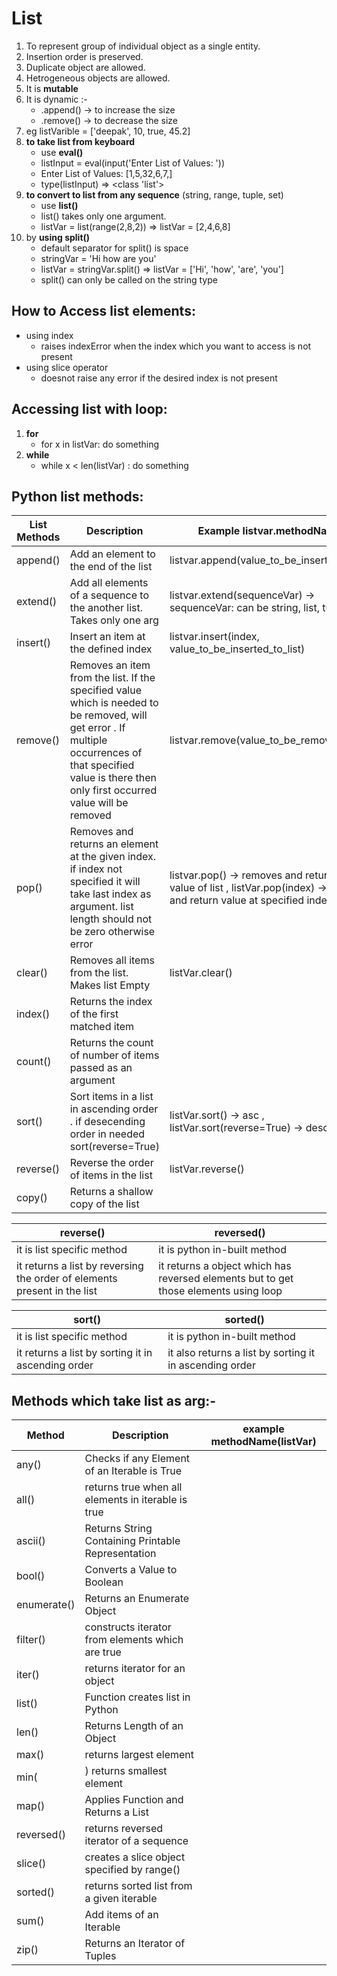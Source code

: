 # List
1. To represent group of individual object as a single entity.
2. Insertion order is preserved.
3. Duplicate object are allowed.
4. Hetrogeneous objects are allowed.
5. It is **mutable** 
6. It is dynamic :-
    - .append() -> to increase the size
    - .remove() -> to decrease the size
7. eg listVarible = ['deepak', 10, true, 45.2]
8. **to take list from keyboard**
    - use **eval()** 
    -    listInput = eval(input('Enter List of Values: '))
    - Enter List of Values: [1,5,32,6,7,]
    - type(listInput)  => <class 'list'>
9. **to convert to list from any sequence** (string, range, tuple, set)
    - use **list()**
    - list() takes only one argument.
    - listVar = list(range(2,8,2))  => listVar = [2,4,6,8]
10. by **using split()** 
    - default separator for split() is space
    - stringVar = 'Hi how are you'
    - listVar = stringVar.split()   => listVar = ['Hi', 'how', 'are', 'you']
    - split() can only be called on the string type

## How to Access list elements:
- using index
    - raises indexError when the index which you want to access is not present
- using slice operator
    - doesnot raise any error if the desired index is not present

## Accessing list with loop:
1. **for**
    - for x in listVar: do something
2. **while**
    - while x < len(listVar) : do something

## Python list methods:

| **List Methods** | **Description** | **Example listvar.methodName()** |                                                                                           
| ---------------- | --------------- | -------------------------------- |                                                                              
| append() | Add an element to the end of the list |    listvar.append(value_to_be_inserted_to_list)        |          
| extend() | Add all elements of a sequence to the another list. Takes only one arg |   listvar.extend(sequenceVar)  -> sequenceVar: can be string, list, tuple, set       |
| insert() | Insert an item at the defined index |  listvar.insert(index, value_to_be_inserted_to_list)          |          
| remove() | Removes an item from the list. If the specified value  which is needed to be removed, will get error . If multiple occurrences of that specified value is there then only first occurred value will be removed|  listvar.remove(value_to_be_removed_to_list)  | 
| pop() | Removes and returns an element at the given index. if index not specified it will take last index as argument. list length should not be zero otherwise error | listvar.pop() -> removes and return last value of list ,  listVar.pop(index) -> removes and return value at specified index  |    
| clear() | Removes all items from the list. Makes list Empty |    listVar.clear()        |          
| index() | Returns the index of the first matched item |            |          
| count() | Returns the count of number of items passed as an argument |            |          
| sort() | Sort items in a list in ascending order . if desecending order in needed sort(reverse=True) |  listVar.sort() -> asc , listVar.sort(reverse=True) -> desc |
| reverse() | Reverse the order of items in the list |   listVar.reverse()         |          
| copy() | Returns a shallow copy of the list |            |  


| **reverse()** | **reversed()** |                                                                                                                  
| ------------- | -------------- |                                                                                           
| it is list specific method | it is python in-built method |                
| it returns a list by reversing the order of elements present in the list | it returns a object which has reversed elements but to get those elements using loop |  

| **sort()** | **sorted()** |                                                                                                                  
| ---------- | ------------ |        
| it is list specific method | it is python in-built method |            
| it returns a list by sorting it in ascending order | it also returns a list by sorting it in ascending order |  

## Methods which take list as arg:-

| **Method** | **Description** | **example methodName(listVar)** |   
| ---------- | --------------- | ------------------------------- |              
| any() |	Checks if any Element of an Iterable is True |                    |                     
| all() |	returns true when all elements in iterable is true |                    |                     
| ascii() |	Returns String Containing Printable Representation |                    |                     
| bool() |	Converts a Value to Boolean |                    |                     
| enumerate() |	Returns an Enumerate Object |                    |                     
| filter() |	constructs iterator from elements which are true |                    |                     
| iter() |	returns iterator for an object |                    |                     
| list() | Function	creates list in Python |                    |                     
| len() |	Returns Length of an Object |                    |                     
| max() |	returns largest element |                    |                     
| min( |)	returns smallest element |                    |                     
| map() |	Applies Function and Returns a List |                    |                     
| reversed() |	returns reversed iterator of a sequence |                    |                     
| slice() |	creates a slice object specified by range() |                    |                     
| sorted() |	returns sorted list from a given iterable |                    |                     
| sum() |	Add items of an Iterable |                    |                     
| zip() |	Returns an Iterator of Tuples |                    |                     
